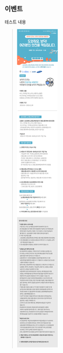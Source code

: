 ## 이벤트
	
테스트 내용

> ![alt img](https://raw.githubusercontent.com/aijinet/doctor-contents/master/contents/201909/190903/samsung_event.png)